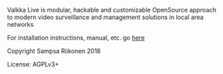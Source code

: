 Valkka Live is modular, hackable and customizable OpenSource approach to modern video surveillance and management solutions in local area networks 

For installation instructions, manual, etc. go [here](https://elsampsa.github.io/valkka-live)

Copyright Sampsa Riikonen 2018

License: AGPLv3+
